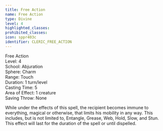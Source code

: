 ```yaml
---
title: Free Action
name: Free Action
type: Divine
level: 4
highlighted_classes: 
prohibited_classes: 
icon: sppr403c
identifier: CLERIC_FREE_ACTION
---
```

Free Action  
Level: 4  
School: Abjuration  
Sphere: Charm  
Range: Touch  
Duration: 1 turn/level  
Casting Time: 5  
Area of Effect: 1 creature  
Saving Throw: None  
  
While under the effects of this spell, the recipient becomes immune to everything, magical or otherwise, that limits his mobility in any way. This includes, but is not limited to, Entangle, Grease, Web, Hold, Slow, and Stun. This effect will last for the duration of the spell or until dispelled.  
